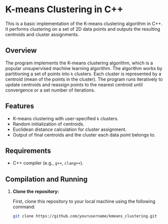 # K-means Clustering in C++

This is a basic implementation of the K-means clustering algorithm in C++. It performs clustering on a set of 2D data points and outputs the resulting centroids and cluster assignments.

## Overview

The program implements the K-means clustering algorithm, which is a popular unsupervised machine learning algorithm. The algorithm works by partitioning a set of points into `k` clusters. Each cluster is represented by a centroid (mean of the points in the cluster). The program runs iteratively to update centroids and reassign points to the nearest centroid until convergence or a set number of iterations.

## Features

- K-means clustering with user-specified `k` clusters.
- Random initialization of centroids.
- Euclidean distance calculation for cluster assignment.
- Output of final centroids and the cluster each data point belongs to.

## Requirements

- C++ compiler (e.g., `g++`, `clang++`).

## Compilation and Running

1. **Clone the repository:**

   First, clone this repository to your local machine using the following command:

   ```bash
   git clone https://github.com/yourusername/kmeans_clustering.git

